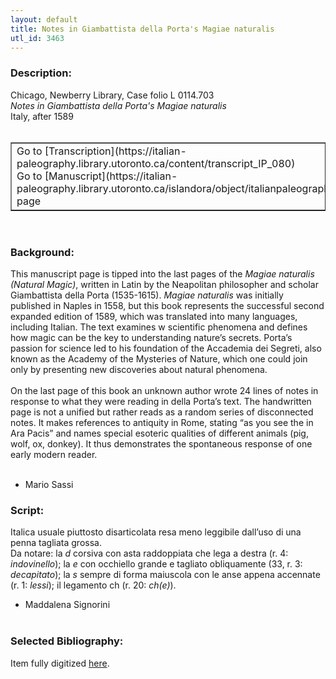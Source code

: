 ```yaml
---
layout: default
title: Notes in Giambattista della Porta's Magiae naturalis
utl_id: 3463
---
```


### Description:

Chicago, Newberry Library, Case folio L 0114.703<br>
_Notes in Giambattista della Porta's Magiae naturalis_<br>
Italy, after 1589<br>
 <br>
<table border=""0.5"" cellpadding=""1"" cellspacing=""1"" style=""width: 200px; background-color:#F8F8F8;""><tbody><tr><td>Go to [Transcription](https://italian-paleography.library.utoronto.ca/content/transcript_IP_080)<br>
Go to [Manuscript](https://italian-paleography.library.utoronto.ca/islandora/object/italianpaleography%3AIP_080) page</td></tr></tbody></table> <br>


### Background:

This manuscript page is tipped into the last pages of the <i>Magiae naturalis (Natural Magic)</i>, written in Latin by the Neapolitan philosopher and scholar Giambattista della Porta (1535-1615). <i>Magiae naturalis</i> was initially published in Naples in 1558, but this book represents the successful second expanded edition of 1589, which was translated into many languages, including Italian. The text examines w scientific phenomena and defines how magic can be the key to understanding nature’s secrets. Porta’s passion for science led to his foundation of the Accademia dei Segreti, also known as the Academy of the Mysteries of Nature, which one could join only by presenting new discoveries about natural phenomena.<br><br>
On the last page of this book an unknown author wrote 24 lines of notes in response to what they were reading in della Porta’s text. The handwritten page is not a unified but rather reads as a random series of disconnected notes. It makes references to antiquity in Rome, stating “as you see the in Ara Pacis” and names special esoteric qualities of different animals (pig, wolf, ox, donkey). It thus demonstrates the spontaneous response of one early modern reader.<br><br>
- Mario Sassi<br>


### Script:

Italica usuale piuttosto disarticolata resa meno leggibile dall’uso di una penna tagliata grossa.<br>
Da notare: la _d_ corsiva con asta raddoppiata che lega a destra (r. 4: _indovinello_); la _e_ con occhiello grande e tagliato obliquamente (33, r. 3: _decapitato_); la _s_ sempre di forma maiuscola con le anse appena accennate (r. 1: _lessi_); il legamento ch (r. 20: _ch(e)_).<br>
- Maddalena Signorini<br>
 <br>


### Selected Bibliography:

Item fully digitized [here](http://digcoll.newberry.org/#/item/ia-case_l_0114_703).<br>
 <br>
